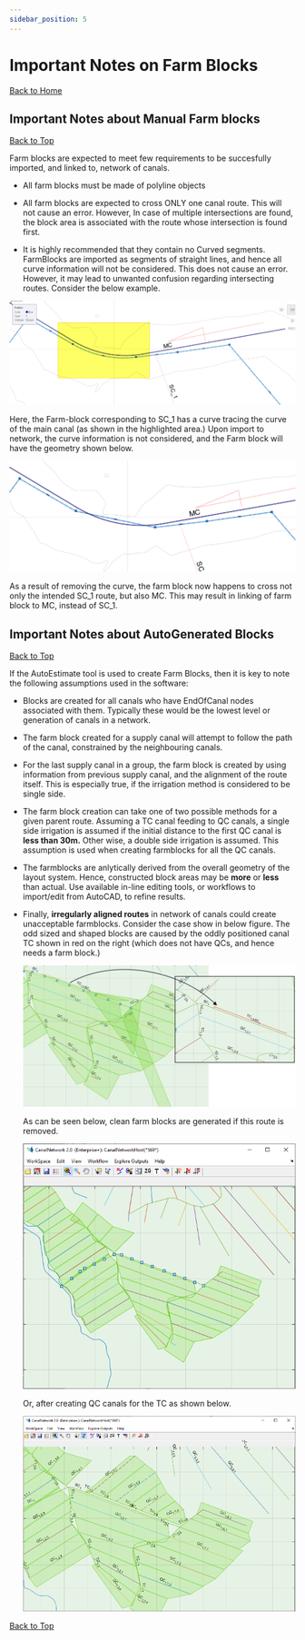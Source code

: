 ```yaml
---
sidebar_position: 5
---
```


# Important Notes on Farm Blocks
[Back to Home](../index.md#wellcome)

## Important Notes about Manual Farm blocks
[Back to Top](#)

Farm blocks are expected to meet few requirements to be succesfully imported, and linked to, network of canals.

* All farm blocks must be made of polyline objects

* All farm blocks are expected to cross ONLY one canal route. This will not cause an error. However, In case of multiple intersections are found, the block area is associated with the route whose intersection is found first.

* It is highly recommended that they contain no Curved segments. FarmBlocks are imported as segments of straight lines, and hence all curve information will not be considered. This does not cause an error. However, it may lead to unwanted confusion regarding intersecting routes. Consider the below example.

![Image40](Images/Image%20040.png)

Here, the Farm-block corresponding to SC_1 has a curve tracing the curve of the main canal (as shown in the highlighted area.) Upon import to network, the curve information is not considered, and the Farm block will have the geometry shown below.

![Image413](Images/Image%2041.png)

As a result of removing the curve, the farm block now happens to cross not only the intended SC_1 route, but also MC. This may result in linking of farm block to MC, instead of SC_1. 

## Important Notes about AutoGenerated Blocks
[Back to Top](#)

If the AutoEstimate tool is used to create Farm Blocks, then it is key to note the following assumptions used in the software:

- Blocks are created for all canals who have EndOfCanal nodes associated with them. Typically these would be the lowest level or generation of canals in a network.

- The farm block created for a supply canal will attempt to follow the path of the canal, constrained by the neighbouring canals.

- For the last supply canal in a group, the farm block is created by using information from previous supply canal, and the alignment of the route itself. This is especially true, if the irrigation method is considered to be single side.

- The farm block creation can take one of two possible methods for a given parent route. Assuming a TC canal feeding to QC canals, a single side irrigation is assumed if the initial distance to the first QC canal is **less than 30m.** Other wise, a double side irrigation is assumed. This assumption is used when creating farmblocks for all the QC canals.

- The farmblocks are anlytically derived from the overall geometry of the layout system. Hence, constructed block areas may be **more** or **less** than actual. Use available in-line editing tools, or workflows to import/edit from AutoCAD, to refine results.

- Finally, **irregularly aligned routes** in network of canals could create unacceptable farmblocks. Consider the case show in below figure. The odd sized and shaped blocks are caused by the oddly positioned canal TC shown in red on the right (which does not have QCs, and hence needs a farm block.)

     ![Irregular block example](Images/Image%20049.png)

     As can be seen below, clean farm blocks are generated if this route is removed.

     ![Clean blocks after removal](Images/Image%20050.png)

     Or, after creating QC canals for the TC as shown below.

     ![Blocks after creating QCs](Images/Image%20051.png)

[Back to Top](#)